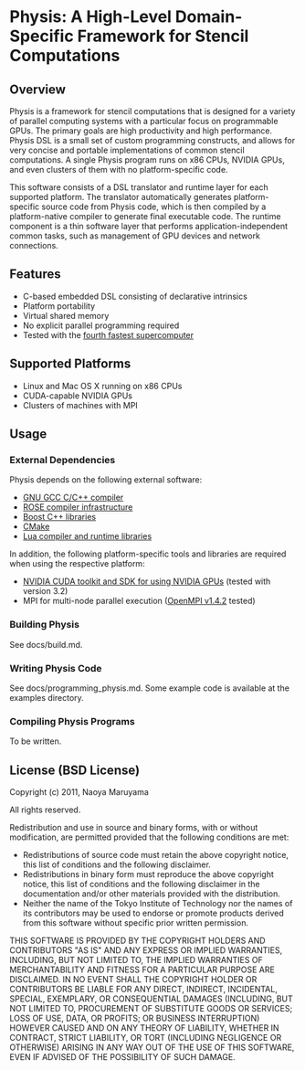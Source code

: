 # Physis: A High-Level Domain-Specific Framework for Stencil Computations

## Overview

Physis is a framework for stencil computations that is designed for a
variety of parallel computing systems with a particular focus on
programmable GPUs. The primary goals are high productivity and high
performance. Physis DSL is a small set of custom programming
constructs, and allows for very concise and portable implementations
of common stencil computations. A single Physis program runs on x86
CPUs, NVIDIA GPUs, and even clusters of them with no platform-specific
code.   

This software consists of a DSL translator and runtime layer for each
supported platform. The translator automatically generates platform-specific
source code from Physis code, which is then compiled by a
platform-native compiler to generate final executable code. The
runtime component is a thin software layer that performs
application-independent common tasks, such as management of GPU
devices and network connections. 

## Features

* C-based embedded DSL consisting of declarative intrinsics
* Platform portability
* Virtual shared memory
* No explicit parallel programming required
* Tested with the [fourth fastest supercomputer](http://tsubame.gsic.titech.ac.jp)

## Supported Platforms

* Linux and Mac OS X running on x86 CPUs
* CUDA-capable NVIDIA GPUs
* Clusters of machines with MPI

## Usage

### External Dependencies

Physis depends on the following external software:

* [GNU GCC C/C++ compiler](http://gcc.gnu.org/)
* [ROSE compiler infrastructure](http://www.rosecompiler.org/)
* [Boost C++ libraries](http://www.boost.org/)
* [CMake](http://www.cmake.org/)
* [Lua compiler and runtime libraries](http://www.lua.org)

In addition, the following platform-specific tools and libraries are
required when using the respective platform:

* [NVIDIA CUDA toolkit and SDK for using NVIDIA GPUs](http://developer.nvidia.com/cuda-downloads) (tested with version 3.2)
* MPI for multi-node parallel execution
  ([OpenMPI v1.4.2](http://www.open-mpi.org/) tested)

### Building Physis

See docs/build.md.
  
### Writing Physis Code

See docs/programming_physis.md. Some example code is available at the
examples directory.  

### Compiling Physis Programs

To be written.

## License (BSD License)

Copyright (c) 2011, Naoya Maruyama

All rights reserved.

Redistribution and use in source and binary forms, with or without
modification, are permitted provided that the following conditions are
met: 

* Redistributions of source code must retain the above copyright
  notice, this list of conditions and the following disclaimer. 
* Redistributions in binary form must reproduce the above copyright
  notice, this list of conditions and the following disclaimer in the
  documentation and/or other materials provided with the
  distribution. 
* Neither the name of the Tokyo Institute of Technology nor the names
  of its contributors may be used to endorse or promote products
  derived from this software without specific prior written
  permission. 

THIS SOFTWARE IS PROVIDED BY THE COPYRIGHT HOLDERS AND CONTRIBUTORS
"AS IS" AND ANY EXPRESS OR IMPLIED WARRANTIES, INCLUDING, BUT NOT
LIMITED TO, THE IMPLIED WARRANTIES OF MERCHANTABILITY AND FITNESS FOR
A PARTICULAR PURPOSE ARE DISCLAIMED. IN NO EVENT SHALL THE COPYRIGHT
HOLDER OR CONTRIBUTORS BE LIABLE FOR ANY DIRECT, INDIRECT, INCIDENTAL,
SPECIAL, EXEMPLARY, OR CONSEQUENTIAL DAMAGES (INCLUDING, BUT NOT
LIMITED TO, PROCUREMENT OF SUBSTITUTE GOODS OR SERVICES; LOSS OF USE,
DATA, OR PROFITS; OR BUSINESS INTERRUPTION) HOWEVER CAUSED AND ON ANY
THEORY OF LIABILITY, WHETHER IN CONTRACT, STRICT LIABILITY, OR TORT
(INCLUDING NEGLIGENCE OR OTHERWISE) ARISING IN ANY WAY OUT OF THE USE
OF THIS SOFTWARE, EVEN IF ADVISED OF THE POSSIBILITY OF SUCH DAMAGE. 
